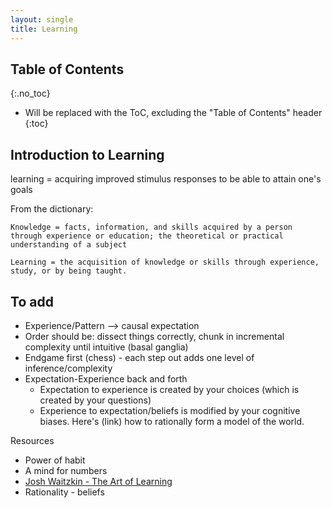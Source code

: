 ```yaml
---
layout: single
title: Learning
---
```


## Table of Contents
{:.no_toc}

* Will be replaced with the ToC, excluding the "Table of Contents" header
{:toc}

## Introduction to Learning
learning = acquiring improved stimulus responses to be able to attain one's goals

From the dictionary:
```
Knowledge = facts, information, and skills acquired by a person through experience or education; the theoretical or practical understanding of a subject
```
```
Learning = the acquisition of knowledge or skills through experience, study, or by being taught.
```

## To add
* Experience/Pattern --> causal expectation
* Order should be: dissect things correctly, chunk in incremental complexity until intuitive (basal ganglia)
* Endgame first (chess) - each step out adds one level of inference/complexity
* Expectation-Experience back and forth
  * Expectation to experience is created by your choices (which is created by your questions)
  * Experience to expectation/beliefs is modified by your cognitive biases. Here's (link) how to rationally form a model of the world.



Resources
* Power of habit
* A mind for numbers
* [Josh Waitzkin - The Art of Learning](/content/books/josh-waitzkin--the-art-of-learning)
* Rationality - beliefs
